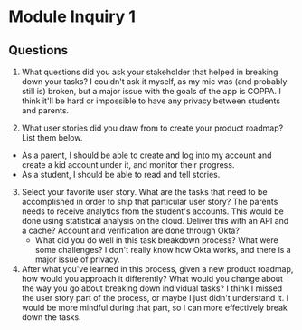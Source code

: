 # Module Inquiry 1

## Questions

1. What questions did you ask your stakeholder that helped in breaking down your tasks?
I couldn't ask it myself, as my mic was (and probably still is) broken, but a major issue with the goals of the app is COPPA. I think it'll be hard or impossible to have any privacy between students and parents.

2. What user stories did you draw from to create your product roadmap? List them below.
 - As a parent, I should be able to create and log into my account and create a kid account under it, and monitor their progress.
 - As a student, I should be able to read and tell stories.

3. Select your favorite user story. What are the tasks that need to be accomplished in order to ship that particular user story?
The parents needs to receive analytics from the student's accounts.
This would be done using statistical analysis on the cloud.
Deliver this with an API and a cache?
Account and verification are done through Okta?
    - What did you do well in this task breakdown process? What were some challenges?
    I don't really know how Okta works, and there is a major issue of privacy.
4. After what you've learned in this process, given a new product roadmap, how would you approach it differently? What would you change about the way you go about breaking down individual tasks?
I think I missed the user story part of the process, or maybe I just didn't understand it. I would be more mindful during that part, so I can more effectively break down the tasks.

